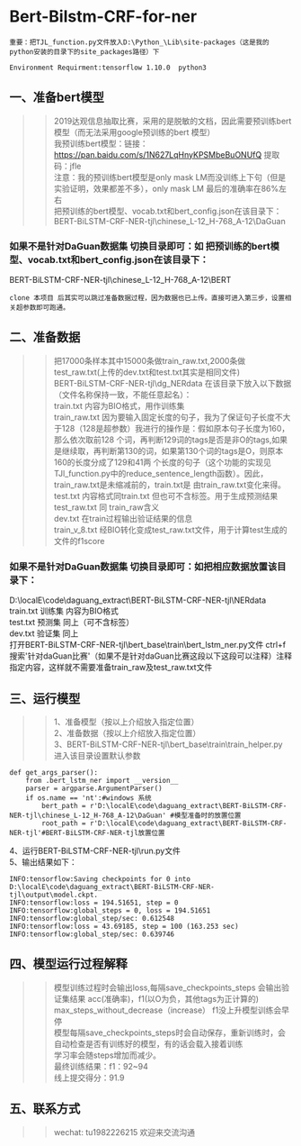 # Bert-Bilstm-CRF-for-ner
`重要：把TJL_function.py文件放入D:\Python_\Lib\site-packages（这是我的python安装的目录下的site_packages路径）下`

`Environment Requirment:tensorflow 1.10.0  python3             
`
## 一、准备bert模型
>> 2019达观信息抽取比赛，采用的是脱敏的文档，因此需要预训练bert模型（而无法采用google预训练的bert 模型）<br> 
我预训练bert模型：链接：https://pan.baidu.com/s/1N627LqHnyKPSMbeBuONUfQ 提取码：jfle <br> 
注意：我的预训练bert模型是only mask LM而没训练上下句（但是实验证明，效果都差不多），only mask LM 最后的准确率在86%左右 <br> 
把预训练的bert模型、vocab.txt和bert_config.json在该目录下：BERT-BiLSTM-CRF-NER-tjl\chinese_L-12_H-768_A-12\DaGuan <br> 

### 如果不是针对DaGuan数据集 切换目录即可：如 把预训练的bert模型、vocab.txt和bert_config.json在该目录下：<br>
BERT-BiLSTM-CRF-NER-tjl\chinese_L-12_H-768_A-12\BERT

`clone 本项目 后其实可以跳过准备数据过程，因为数据也已上传。直接可进入第三步，设置相关超参数即可跑通。`

## 二、准备数据
>> 把17000条样本其中15000条做train_raw.txt,2000条做 test_raw.txt(上传的dev.txt和test.txt其实是相同文件) <br>
BERT-BiLSTM-CRF-NER-tjl\dg_NERdata 在该目录下放入以下数据（文件名称保持一致，不能任意起名）：<br> 
train.txt  内容为BIO格式，用作训练集 <br> 
train_raw.txt  因为要输入固定长度的句子，我为了保证句子长度不大于128（128是超参数）我进行的操作是：假如原本句子长度为160，那么依次取前128  个词，再判断129词的tags是否是非O的tags,如果是继续取，再判断第130的词，如果第130个词的tags是O，则原本160的长度分成了129和41两                  个长度的句子（这个功能的实现见TJl_function.py中的reduce_sentence_length函数）。因此，train_raw.txt是未缩减前的，train.txt是                  由train_raw.txt变化来得。<br> 
test.txt  内容格式同train.txt 但也可不含标签。用于生成预测结果 <br>
test_raw.txt 同 train_raw含义 <br>
dev.txt 在train过程输出验证结果的信息 <br>
train_v_8.txt 经BIO转化变成test_raw.txt文件，用于计算test生成的文件的f1score <br>

### 如果不是针对DaGuan数据集 切换目录即可：如把相应数据放置该目录下：
D:\localE\code\daguang_extract\BERT-BiLSTM-CRF-NER-tjl\NERdata  <br>
train.txt 训练集 内容为BIO格式  <br>
test.txt 预测集 同上（可不含标签）  <br>
dev.txt 验证集  同上  <br>
打开BERT-BiLSTM-CRF-NER-tjl\bert_base\train\bert_lstm_ner.py文件 ctrl+f 搜索'针对daGuan比赛'（如果不是针对daGuan比赛这段以下这段可以注释）注释指定内容，这样就不需要准备train_raw及test_raw.txt文件  <br>


## 三、运行模型
>> 1、准备模型（按以上介绍放入指定位置）  <br>
2、准备数据（按以上介绍放入指定位置） <br>
3、BERT-BiLSTM-CRF-NER-tjl\bert_base\train\train_helper.py 进入该目录设置默认参数  <br>
```
def get_args_parser():
    from .bert_lstm_ner import __version__
    parser = argparse.ArgumentParser()
    if os.name == 'nt':#windows 系统
        bert_path = r'D:\localE\code\daguang_extract\BERT-BiLSTM-CRF-NER-tjl\chinese_L-12_H-768_A-12\DaGuan' #模型准备时的放置位置
        root_path = r'D:\localE\code\daguang_extract\BERT-BiLSTM-CRF-NER-tjl'#BERT-BiLSTM-CRF-NER-tjl放置位置
```
4、运行BERT-BiLSTM-CRF-NER-tjl\run.py文件  <br>
5、输出结果如下：  <br>
```
INFO:tensorflow:Saving checkpoints for 0 into D:\localE\code\daguang_extract\BERT-BiLSTM-CRF-NER-tjl\output\model.ckpt.
INFO:tensorflow:loss = 194.51651, step = 0
INFO:tensorflow:global_steps = 0, loss = 194.51651
INFO:tensorflow:global_step/sec: 0.612548
INFO:tensorflow:loss = 43.69185, step = 100 (163.253 sec)
INFO:tensorflow:global_step/sec: 0.639746
```
## 四、模型运行过程解释
>> 模型训练过程时会输出loss,每隔save_checkpoints_steps 会输出验证集结果 acc(准确率)，f1(以O为负，其他tags为正计算的)  <br>
max_steps_without_decrease（increase） f1没上升模型训练会早停 <br>
模型每隔save_checkpoints_steps时会自动保存，重新训练时，会自动检查是否有训练好的模型，有的话会载入接着训练 <br>
学习率会随steps增加而减少。 <br>
最终训练结果：f1：92~94 <br>
线上提交得分：91.9 <br>
## 五、联系方式
>> wechat: tu1982226215  欢迎来交流沟通

